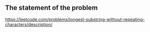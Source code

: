 ## The statement of the problem
https://leetcode.com/problems/longest-substring-without-repeating-characters/description/
